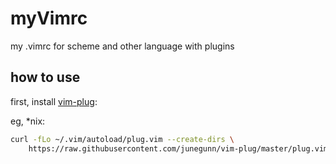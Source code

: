 # myVimrc
my .vimrc for scheme and other language with plugins

## how to use

first, install [vim-plug](https://github.com/junegunn/vim-plug):

eg, *nix:

```sh
curl -fLo ~/.vim/autoload/plug.vim --create-dirs \
    https://raw.githubusercontent.com/junegunn/vim-plug/master/plug.vim
```


